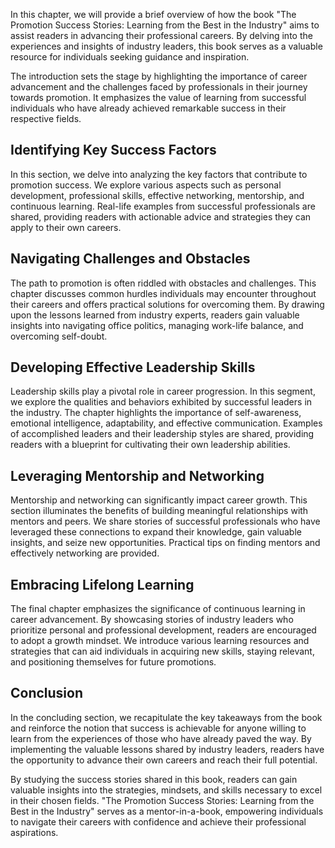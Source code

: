 
In this chapter, we will provide a brief overview of how the book "The Promotion Success Stories: Learning from the Best in the Industry" aims to assist readers in advancing their professional careers. By delving into the experiences and insights of industry leaders, this book serves as a valuable resource for individuals seeking guidance and inspiration.

The introduction sets the stage by highlighting the importance of career advancement and the challenges faced by professionals in their journey towards promotion. It emphasizes the value of learning from successful individuals who have already achieved remarkable success in their respective fields.

Identifying Key Success Factors
-------------------------------

In this section, we delve into analyzing the key factors that contribute to promotion success. We explore various aspects such as personal development, professional skills, effective networking, mentorship, and continuous learning. Real-life examples from successful professionals are shared, providing readers with actionable advice and strategies they can apply to their own careers.

Navigating Challenges and Obstacles
-----------------------------------

The path to promotion is often riddled with obstacles and challenges. This chapter discusses common hurdles individuals may encounter throughout their careers and offers practical solutions for overcoming them. By drawing upon the lessons learned from industry experts, readers gain valuable insights into navigating office politics, managing work-life balance, and overcoming self-doubt.

Developing Effective Leadership Skills
--------------------------------------

Leadership skills play a pivotal role in career progression. In this segment, we explore the qualities and behaviors exhibited by successful leaders in the industry. The chapter highlights the importance of self-awareness, emotional intelligence, adaptability, and effective communication. Examples of accomplished leaders and their leadership styles are shared, providing readers with a blueprint for cultivating their own leadership abilities.

Leveraging Mentorship and Networking
------------------------------------

Mentorship and networking can significantly impact career growth. This section illuminates the benefits of building meaningful relationships with mentors and peers. We share stories of successful professionals who have leveraged these connections to expand their knowledge, gain valuable insights, and seize new opportunities. Practical tips on finding mentors and effectively networking are provided.

Embracing Lifelong Learning
---------------------------

The final chapter emphasizes the significance of continuous learning in career advancement. By showcasing stories of industry leaders who prioritize personal and professional development, readers are encouraged to adopt a growth mindset. We introduce various learning resources and strategies that can aid individuals in acquiring new skills, staying relevant, and positioning themselves for future promotions.

Conclusion
----------

In the concluding section, we recapitulate the key takeaways from the book and reinforce the notion that success is achievable for anyone willing to learn from the experiences of those who have already paved the way. By implementing the valuable lessons shared by industry leaders, readers have the opportunity to advance their own careers and reach their full potential.

By studying the success stories shared in this book, readers can gain valuable insights into the strategies, mindsets, and skills necessary to excel in their chosen fields. "The Promotion Success Stories: Learning from the Best in the Industry" serves as a mentor-in-a-book, empowering individuals to navigate their careers with confidence and achieve their professional aspirations.
